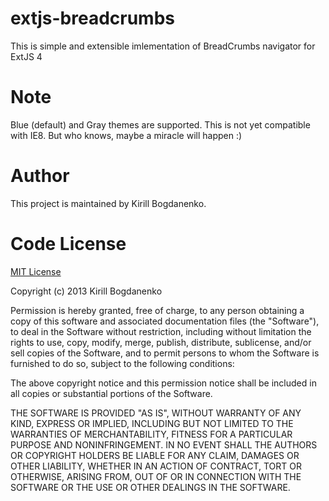 extjs-breadcrumbs
=================

This is simple and extensible imlementation of BreadCrumbs navigator for ExtJS 4


Note
====

Blue (default) and Gray themes are supported.
This is not yet compatible with IE8. But who knows, maybe a miracle will happen :)

Author
======

This project is maintained by Kirill Bogdanenko.


Code License
============

[MIT License](http://www.opensource.org/licenses/mit-license.php)

Copyright (c) 2013 Kirill Bogdanenko

Permission is hereby granted, free of charge, to any person obtaining a copy
of this software and associated documentation files (the "Software"), to deal
in the Software without restriction, including without limitation the rights
to use, copy, modify, merge, publish, distribute, sublicense, and/or sell
copies of the Software, and to permit persons to whom the Software is
furnished to do so, subject to the following conditions:

The above copyright notice and this permission notice shall be included in
all copies or substantial portions of the Software.

THE SOFTWARE IS PROVIDED "AS IS", WITHOUT WARRANTY OF ANY KIND, EXPRESS OR
IMPLIED, INCLUDING BUT NOT LIMITED TO THE WARRANTIES OF MERCHANTABILITY,
FITNESS FOR A PARTICULAR PURPOSE AND NONINFRINGEMENT. IN NO EVENT SHALL THE
AUTHORS OR COPYRIGHT HOLDERS BE LIABLE FOR ANY CLAIM, DAMAGES OR OTHER
LIABILITY, WHETHER IN AN ACTION OF CONTRACT, TORT OR OTHERWISE, ARISING FROM,
OUT OF OR IN CONNECTION WITH THE SOFTWARE OR THE USE OR OTHER DEALINGS IN
THE SOFTWARE.
